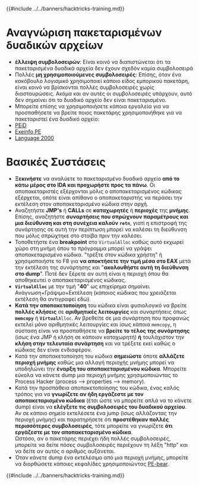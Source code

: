 {{#include ../../banners/hacktricks-training.md}}

# Αναγνώριση πακεταρισμένων δυαδικών αρχείων

- **έλλειψη συμβολοσειρών**: Είναι κοινό να διαπιστώνεται ότι τα πακεταρισμένα δυαδικά αρχεία δεν έχουν σχεδόν καμία συμβολοσειρά
- Πολλές **μη χρησιμοποιούμενες συμβολοσειρές**: Επίσης, όταν ένα κακόβουλο λογισμικό χρησιμοποιεί κάποιο είδος εμπορικού πακετάρη, είναι κοινό να βρίσκονται πολλές συμβολοσειρές χωρίς διασταυρώσεις. Ακόμα και αν αυτές οι συμβολοσειρές υπάρχουν, αυτό δεν σημαίνει ότι το δυαδικό αρχείο δεν είναι πακεταρισμένο.
- Μπορείτε επίσης να χρησιμοποιήσετε κάποια εργαλεία για να προσπαθήσετε να βρείτε ποιος πακετάρης χρησιμοποιήθηκε για να πακεταριστεί ένα δυαδικό αρχείο:
- [PEiD](http://www.softpedia.com/get/Programming/Packers-Crypters-Protectors/PEiD-updated.shtml)
- [Exeinfo PE](http://www.softpedia.com/get/Programming/Packers-Crypters-Protectors/ExEinfo-PE.shtml)
- [Language 2000](http://farrokhi.net/language/)

# Βασικές Συστάσεις

- **Ξεκινήστε** να αναλύετε το πακεταρισμένο δυαδικό αρχείο **από το κάτω μέρος στο IDA και προχωρήστε προς τα πάνω**. Οι αποπακεταριστές εξέρχονται μόλις ο αποπακεταρισμένος κώδικας εξέρχεται, οπότε είναι απίθανο ο αποπακεταριστής να περάσει την εκτέλεση στον αποπακεταρισμένο κώδικα στην αρχή.
- Αναζητήστε **JMP's** ή **CALLs** σε **καταχωρητές** ή **περιοχές** της **μνήμης**. Επίσης, αναζητήστε **συναρτήσεις που σπρώχνουν παραμέτρους και μια διεύθυνση και στη συνέχεια καλούν `retn`**, γιατί η επιστροφή της συνάρτησης σε αυτή την περίπτωση μπορεί να καλέσει τη διεύθυνση που μόλις σπρώχτηκε στο στοίβα πριν την καλέσει.
- Τοποθετήστε ένα **breakpoint** στο `VirtualAlloc` καθώς αυτό εκχωρεί χώρο στη μνήμη όπου το πρόγραμμα μπορεί να γράψει αποπακεταρισμένο κώδικα. "τρέξτε στον κώδικα χρήστη" ή χρησιμοποιήστε το F8 για **να αποκτήσετε την τιμή μέσα στο EAX** μετά την εκτέλεση της συνάρτησης και "**ακολουθήστε αυτή τη διεύθυνση στο dump**". Ποτέ δεν ξέρετε αν αυτή είναι η περιοχή όπου θα αποθηκευτεί ο αποπακεταρισμένος κώδικας.
- **`VirtualAlloc`** με την τιμή "**40**" ως επιχείρημα σημαίνει Ανάγνωση+Γράψιμο+Εκτέλεση (κάποιος κώδικας που χρειάζεται εκτέλεση θα αντιγραφεί εδώ).
- **Κατά την αποπακετοποίηση** του κώδικα είναι φυσιολογικό να βρείτε **πολλές κλήσεις** σε **αριθμητικές λειτουργίες** και συναρτήσεις όπως **`memcopy`** ή **`Virtual`**`Alloc`. Αν βρεθείτε σε μια συνάρτηση που προφανώς εκτελεί μόνο αριθμητικές λειτουργίες και ίσως κάποια `memcopy`, η σύσταση είναι να προσπαθήσετε να **βρείτε το τέλος της συνάρτησης** (ίσως ένα JMP ή κλήση σε κάποιον καταχωρητή) **ή** τουλάχιστον την **κλήση στην τελευταία συνάρτηση** και να τρέξετε εκεί καθώς ο κώδικας δεν είναι ενδιαφέρον.
- Κατά την αποπακετοποίηση του κώδικα **σημειώστε** όποτε **αλλάζετε περιοχή μνήμης** καθώς μια αλλαγή περιοχής μνήμης μπορεί να υποδηλώνει την **έναρξη του αποπακεταρισμένου κώδικα**. Μπορείτε εύκολα να κάνετε dump μια περιοχή μνήμης χρησιμοποιώντας το Process Hacker (process --> properties --> memory).
- Κατά την προσπάθεια αποπακετοποίησης του κώδικα, ένας καλός τρόπος για να **γνωρίζετε αν ήδη εργάζεστε με τον αποπακεταρισμένο κώδικα** (έτσι ώστε να μπορείτε απλά να το κάνετε dump) είναι να **ελέγξετε τις συμβολοσειρές του δυαδικού αρχείου**. Αν σε κάποιο σημείο εκτελέσετε ένα jump (ίσως αλλάζοντας την περιοχή μνήμης) και παρατηρήσετε ότι **προστέθηκαν πολλές περισσότερες συμβολοσειρές**, τότε μπορείτε να γνωρίζετε **ότι εργάζεστε με τον αποπακεταρισμένο κώδικα**.\
Ωστόσο, αν ο πακετάρης περιέχει ήδη πολλές συμβολοσειρές, μπορείτε να δείτε πόσες συμβολοσειρές περιέχουν τη λέξη "http" και να δείτε αν αυτός ο αριθμός αυξάνεται.
- Όταν κάνετε dump ένα εκτελέσιμο από μια περιοχή μνήμης, μπορείτε να διορθώσετε κάποιες κεφαλίδες χρησιμοποιώντας [PE-bear](https://github.com/hasherezade/pe-bear-releases/releases).

{{#include ../../banners/hacktricks-training.md}}
